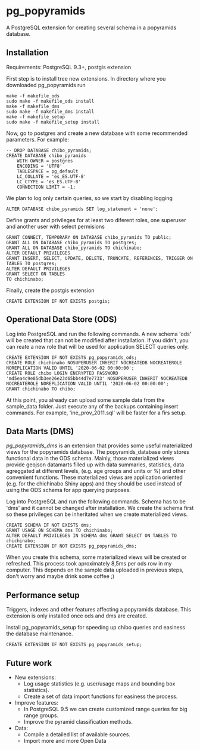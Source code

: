 # pg_popyramids
A PostgreSQL extension for creating several schema in a popyramids database.

Installation
------------

Requirements: PostgreSQL 9.3+, postgis extension

First step is to install tree new extensions. In directory where you downloaded pg_popyramids run

    make -f makefile_ods
    sudo make -f makefile_ods install
    make -f makefile_dms
    sudo make -f makefile_dms install
    make -f makefile_setup
    sudo make -f makefile_setup install

Now, go to postgres and create a new database with some recommended parameters. For example:

    -- DROP DATABASE chibo_pyramids;
    CREATE DATABASE chibo_pyramids
        WITH OWNER = postgres
        ENCODING = 'UTF8'
        TABLESPACE = pg_default
        LC_COLLATE = 'es_ES.UTF-8'
        LC_CTYPE = 'es_ES.UTF-8'
        CONNECTION LIMIT = -1;
        
We plan to log only certain queries, so we start by disabling logging

    ALTER DATABASE chibo_pyramids SET log_statement = 'none';
    
Define grants and privileges for at least two diferent roles, one superuser and  another user with select permisions 

    GRANT CONNECT, TEMPORARY ON DATABASE chibo_pyramids TO public;
    GRANT ALL ON DATABASE chibo_pyramids TO postgres;
    GRANT ALL ON DATABASE chibo_pyramids TO chichinabo;
    ALTER DEFAULT PRIVILEGES 
    GRANT INSERT, SELECT, UPDATE, DELETE, TRUNCATE, REFERENCES, TRIGGER ON TABLES TO postgres;
    ALTER DEFAULT PRIVILEGES 
    GRANT SELECT ON TABLES
    TO chichinabo;

Finally, create the postgis extension

    CREATE EXTENSION IF NOT EXISTS postgis;


Operational Data Store (ODS)
------------
Log into PostgreSQL and run the following commands. A new schema 'ods' will be created that can not be modified after installation. If you didn't, you can reate a new role that will be used for application SELECT queries only.

    CREATE EXTENSION IF NOT EXISTS pg_popyramids_ods;
    CREATE ROLE chichinabo NOSUPERUSER INHERIT NOCREATEDB NOCREATEROLE NOREPLICATION VALID UNTIL '2020-06-02 00:00:00';
    CREATE ROLE chibo LOGIN ENCRYPTED PASSWORD 'md5ea4c9e85db3ee26e23d65bb44d7e7733' NOSUPERUSER INHERIT NOCREATEDB  NOCREATEROLE NOREPLICATION VALID UNTIL '2020-06-02 00:00:00';
    GRANT chichinabo TO chibo;

At this point, you already can upload some sample data from the sample_data folder. Just execute any of the backups containing insert commands. For example, 'ine_prov_2011.sql' will be faster for a firs setup.

Data Marts (DMS)
------------
*pg_popyramids_dms* is an extension that provides some useful materialized views for the popyramids database. The popyramids_database only stores functional data in the ODS schema. Mainly, those materialized views provide geojson datamarts filled up with data summaries, statistics, data agreggated at different levels, (e.g. age groups and units or %) and other convenient functions. These materialized views are application oriented (e.g. for the chichinabo Shiny apps) and they should be used instead of using the ODS schema for app querying purposes.

Log into PostgreSQL and run the following commands. Schema has to be 'dms' and it cannot be changed after installation. We create the schema first so these privileges can be inheritated when we create materialized views.

    CREATE SCHEMA IF NOT EXISTS dms;
    GRANT USAGE ON SCHEMA dms TO chichinabo;
    ALTER DEFAULT PRIVILEGES IN SCHEMA dms GRANT SELECT ON TABLES TO chichinabo;
    CREATE EXTENSION IF NOT EXISTS pg_popyramids_dms;
    
When you create this schema, some materialized views will be created or refreshed. This process took aproximately 8,5ms per ods row in my computer. This depends on the sample data uploaded in previous steps, don't worry and maybe drink some coffee ;)

Performance setup
------------
Triggers, indexes and other features affecting a popyramids database. This extension is only installed once ods and dms are created.

Install pg_popyramids_setup for speeding up chibo queries and easiness the database maintenance.

    CREATE EXTENSION IF NOT EXISTS pg_popyramids_setup;

Future work
------------
* New extensions:
  * Log usage statistics (e.g. user/usage maps and bounding box statistics).
  * Create a set of data import functions for easiness the process.
* Improve features:
  * In PostgreSQL 9.5 we can create customized range queries for big range groups.
  * Improve the pyramid classification methods.
* Data:
  * Compile a detailed list of available sources.
  * Import more and more Open Data
